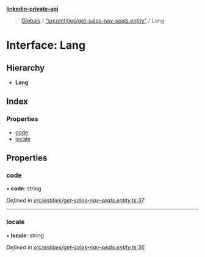 **[linkedin-private-api](../README.md)**

> [Globals](../globals.md) / ["src/entities/get-sales-nav-seats.entity"](../modules/_src_entities_get_sales_nav_seats_entity_.md) / Lang

# Interface: Lang

## Hierarchy

* **Lang**

## Index

### Properties

* [code](_src_entities_get_sales_nav_seats_entity_.lang.md#code)
* [locale](_src_entities_get_sales_nav_seats_entity_.lang.md#locale)

## Properties

### code

•  **code**: string

*Defined in [src/entities/get-sales-nav-seats.entity.ts:37](https://github.com/cosiall/linkedin-private-api/blob/803c213/src/entities/get-sales-nav-seats.entity.ts#L37)*

___

### locale

•  **locale**: string

*Defined in [src/entities/get-sales-nav-seats.entity.ts:36](https://github.com/cosiall/linkedin-private-api/blob/803c213/src/entities/get-sales-nav-seats.entity.ts#L36)*

